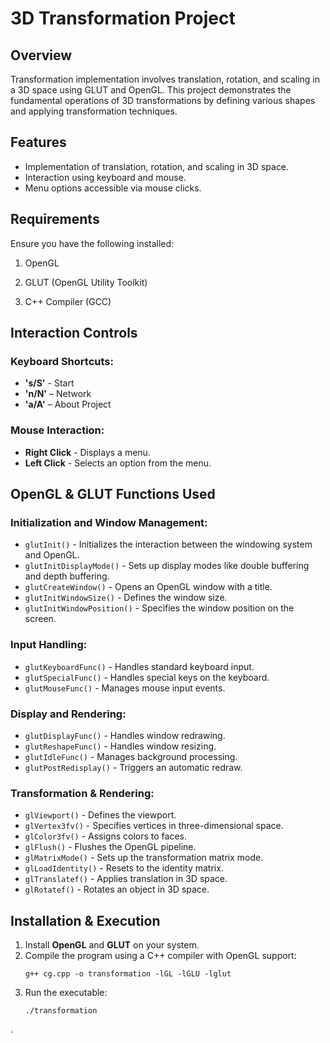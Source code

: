 # 3D Transformation Project

## Overview
Transformation implementation involves translation, rotation, and scaling in a 3D space using GLUT and OpenGL. This project demonstrates the fundamental operations of 3D transformations by defining various shapes and applying transformation techniques.

## Features
- Implementation of translation, rotation, and scaling in 3D space.
- Interaction using keyboard and mouse.
- Menu options accessible via mouse clicks.

## Requirements

Ensure you have the following installed:

1. OpenGL

2. GLUT (OpenGL Utility Toolkit)

3. C++ Compiler (GCC)

## Interaction Controls
### Keyboard Shortcuts:
- **'s/S'** - Start
- **'n/N'** – Network
- **'a/A'** – About Project

### Mouse Interaction:
- **Right Click** - Displays a menu.
- **Left Click** - Selects an option from the menu.

## OpenGL & GLUT Functions Used
### Initialization and Window Management:
- `glutInit()` - Initializes the interaction between the windowing system and OpenGL.
- `glutInitDisplayMode()` - Sets up display modes like double buffering and depth buffering.
- `glutCreateWindow()` - Opens an OpenGL window with a title.
- `glutInitWindowSize()` - Defines the window size.
- `glutInitWindowPosition()` - Specifies the window position on the screen.

### Input Handling:
- `glutKeyboardFunc()` - Handles standard keyboard input.
- `glutSpecialFunc()` - Handles special keys on the keyboard.
- `glutMouseFunc()` - Manages mouse input events.

### Display and Rendering:
- `glutDisplayFunc()` - Handles window redrawing.
- `glutReshapeFunc()` - Handles window resizing.
- `glutIdleFunc()` - Manages background processing.
- `glutPostRedisplay()` - Triggers an automatic redraw.

### Transformation & Rendering:
- `glViewport()` - Defines the viewport.
- `glVertex3fv()` - Specifies vertices in three-dimensional space.
- `glColor3fv()` - Assigns colors to faces.
- `glFlush()` - Flushes the OpenGL pipeline.
- `glMatrixMode()` - Sets up the transformation matrix mode.
- `glLoadIdentity()` - Resets to the identity matrix.
- `glTranslatef()` - Applies translation in 3D space.
- `glRotatef()` - Rotates an object in 3D space.

## Installation & Execution
1. Install **OpenGL** and **GLUT** on your system.
2. Compile the program using a C++ compiler with OpenGL support:
   ```
   g++ cg.cpp -o transformation -lGL -lGLU -lglut
   ```
3. Run the executable:
   ```
   ./transformation
   ```
.
